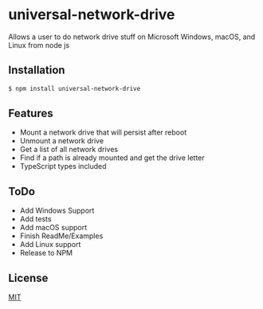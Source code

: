 # universal-network-drive

Allows a user to do network drive stuff on Microsoft Windows, macOS, and Linux from node js

## Installation

```bash
$ npm install universal-network-drive
```
## Features

* Mount a network drive that will persist after reboot
* Unmount a network drive
* Get a list of all network drives
* Find if a path is already mounted and get the drive letter
* TypeScript types included

## ToDo

* Add Windows Support
* Add tests
* Add macOS support
* Finish ReadMe/Examples
* Add Linux support
* Release to NPM

## License

  [MIT](LICENSE)
